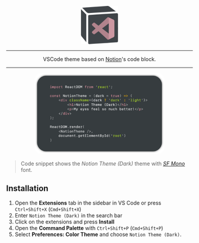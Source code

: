 <p align="center">
    <img alt="horizon banner" src="./icon.png" width="20%">
</p>

---

<p align="center">
    VSCode theme based on <a href="https://www.notion.so/">Notion</a>'s code block.
</p>


---

<p align="center">
  <img alt="preview" src="./screenshot.png" width="70%" style="border-radius: 20px;">
</p>

> Code snippet shows the _Notion Theme (Dark)_ theme with  [_SF Mono_](https://developer.apple.com/fonts/) font.

## Installation

1. Open the **Extensions** tab in the sidebar in VS Code or press `Ctrl+Shift+X` (`Cmd+Shift+X`)
2. Enter `Notion Theme (Dark)` in the search bar
3. Click on the extensions and press **Install**
4. Open the **Command Palette** with `Ctrl+Shift+P` (`Cmd+Shift+P`)
5. Select **Preferences: Color Theme** and choose `Notion Theme (Dark)`.
